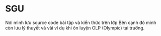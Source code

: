 # SGU
Nơi mình lưu source code bài tập và kiến thức trên lớp
Bên cạnh đó mình còn lưu lý thuyết và vài ví dụ khi ôn luyện OLP (Olympic) tại trường.
